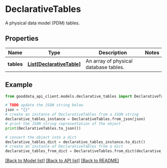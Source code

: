 # DeclarativeTables

A physical data model (PDM) tables.

## Properties

Name | Type | Description | Notes
------------ | ------------- | ------------- | -------------
**tables** | [**List[DeclarativeTable]**](DeclarativeTable.md) | An array of physical database tables. | 

## Example

```python
from gooddata_api_client.models.declarative_tables import DeclarativeTables

# TODO update the JSON string below
json = "{}"
# create an instance of DeclarativeTables from a JSON string
declarative_tables_instance = DeclarativeTables.from_json(json)
# print the JSON string representation of the object
print(DeclarativeTables.to_json())

# convert the object into a dict
declarative_tables_dict = declarative_tables_instance.to_dict()
# create an instance of DeclarativeTables from a dict
declarative_tables_from_dict = DeclarativeTables.from_dict(declarative_tables_dict)
```
[[Back to Model list]](../README.md#documentation-for-models) [[Back to API list]](../README.md#documentation-for-api-endpoints) [[Back to README]](../README.md)


